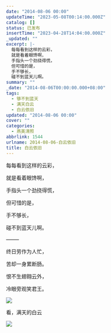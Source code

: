 ```yaml
---
date: "2014-08-06 00:00"
updateTime: "2023-05-08T00:14:00.000Z"
catalog: []
status: 已发布
insertTime: "2023-04-28T14:04:00.000Z"
_updated: ""
excerpt: |-
  每每看到这样的云彩，
  就是看着眼馋啊，
  手指头一个劲挠得慌，
  但可惜的是，
  手不够长，
  碰不到蓝天儿啊。
summary: ""
_date: "2014-08-06T00:00:00.000+08:00"
tags:
  - 够不到蓝天
  - 满天白云
  - 白云依旧
updated: "2014-08-06 00:00"
cover: ""
categories:
  - 燕美清照
abbrlink: 1544
urlname: 2014-08-06-白云依旧
title: 白云依旧
---
```


每每看到这样的云彩，

就是看着眼馋啊，

手指头一个劲挠得慌，

但可惜的是，

手不够长，

碰不到蓝天儿啊。

——–

终日劳作为人忙，

苦却一身累断肠。

恨不生翅翱云外，

冷眼旁观笑君王。

![](http://ww3.sinaimg.cn/large/4eed32f2jw1ej35wiq4inj21kw0w07at.jpg)

看，满天的白云

![](http://ww3.sinaimg.cn/large/4eed32f2jw1ej35wqp3y2j21kw0w0gs0.jpg)
